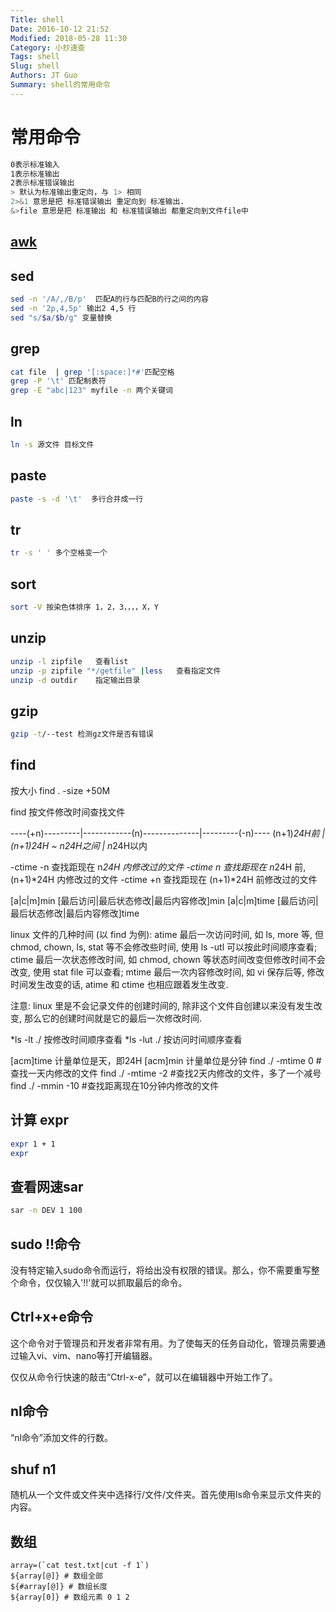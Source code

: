 ```yaml
---
Title: shell
Date: 2016-10-12 21:52
Modified: 2018-05-28 11:30
Category: 小抄速查
Tags: shell
Slug: shell
Authors: JT Guo
Summary: shell的常用命令
---
```

# 常用命令

```sh
0表示标准输入
1表示标准输出
2表示标准错误输出
> 默认为标准输出重定向，与 1> 相同
2>&1 意思是把 标准错误输出 重定向到 标准输出.
&>file 意思是把 标准输出 和 标准错误输出 都重定向到文件file中
```

## [awk](awk)

## sed

```sh
sed -n '/A/,/B/p'  匹配A的行与匹配B的行之间的内容
sed -n '2p,4,5p' 输出2 4,5 行
sed "s/$a/$b/g" 变量替换
```

## grep

```sh
cat file  | grep '[:space:]*#'匹配空格
grep -P '\t' 匹配制表符
grep -E "abc|123" myfile -n 两个关键词
```

## ln

```sh
ln -s 源文件 目标文件
```

## paste

```sh
paste -s -d '\t'  多行合并成一行
```

## tr

```sh
tr -s ' ' 多个空格变一个
```

## sort

```sh
sort -V 按染色体排序 1，2，3，，，，X，Y
```

## unzip

```sh
unzip -l zipfile   查看list
unzip -p zipfile "*/getfile" |less   查看指定文件
unzip -d outdir    指定输出目录
```

## gzip

```sh
gzip -t/--test 检测gz文件是否有错误
```

## find

按大小
find . -size +50M

find 按文件修改时间查找文件

----(+n)---------|------------(n)--------------|---------(-n)----
   (n+1)*24H前   |    (n+1)*24H ~ n*24H之间  |  n*24H以内

-ctime -n    查找距现在 n*24H 内修改过的文件
-ctime n    查找距现在 n*24H 前, (n+1)*24H 内修改过的文件
-ctime +n    查找距现在 (n+1)*24H 前修改过的文件

[a|c|m]min    [最后访问|最后状态修改|最后内容修改]min
[a|c|m]time    [最后访问|最后状态修改|最后内容修改]time

linux 文件的几种时间 (以 find 为例):
atime 最后一次访问时间, 如 ls, more 等, 但 chmod, chown, ls, stat 等不会修改些时间, 使用 ls -utl 可以按此时间顺序查看;
ctime 最后一次状态修改时间, 如 chmod, chown 等状态时间改变但修改时间不会改变, 使用 stat file 可以查看;
mtime 最后一次内容修改时间, 如 vi 保存后等, 修改时间发生改变的话, atime 和 ctime 也相应跟着发生改变.

注意: linux 里是不会记录文件的创建时间的, 除非这个文件自创建以来没有发生改变, 那么它的创建时间就是它的最后一次修改时间.

*ls -lt    ./  按修改时间顺序查看
*ls -lut ./ 按访问时间顺序查看

[acm]time  计量单位是天，即24H
[acm]min    计量单位是分钟
find ./ -mtime 0  #查找一天内修改的文件
find ./ -mtime -2 #查找2天内修改的文件，多了一个减号
find ./ -mmin  -10  #查找距离现在10分钟内修改的文件

## 计算 expr

```sh
expr 1 + 1
expr
```

## 查看网速sar

```sh
sar -n DEV 1 100
```

## sudo !!命令

没有特定输入sudo命令而运行，将给出没有权限的错误。那么，你不需要重写整个命令，仅仅输入'!!'就可以抓取最后的命令。

## Ctrl+x+e命令

这个命令对于管理员和开发者非常有用。为了使每天的任务自动化，管理员需要通过输入vi、vim、nano等打开编辑器。

仅仅从命令行快速的敲击“Ctrl-x-e”，就可以在编辑器中开始工作了。

## nl命令

“nl命令”添加文件的行数。

## shuf n1

随机从一个文件或文件夹中选择行/文件/文件夹。首先使用ls命令来显示文件夹的内容。

## 数组

```shell
array=(`cat test.txt|cut -f 1`)
${array[@]} # 数组全部
${#array[@]} # 数组长度
${array[0]} # 数组元素 0 1 2
```